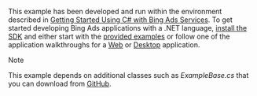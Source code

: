 This example has been developed and run within the environment described in [Getting Started Using C&#35; with Bing Ads Services](../../../concepts/get-started/getting-started-using-csharp-with-bing-ads-services.md). To get started developing Bing Ads applications with a .NET language, [install the SDK](../../../concepts/get-started/getting-started-using-csharp-with-bing-ads-services.md#installation) and either start with the [provided examples](http://go.microsoft.com/fwlink/?LinkId=525447) or follow one of the application walkthroughs for a [Web](Walkthrough:%20Bing%20Ads%20Web%20Application%20in%20C%23.md) or [Desktop](Walkthrough:%20Bing%20Ads%20Desktop%20Application%20in%20C%23.md) application.

> [!NOTE]
> This example depends on additional classes such as *ExampleBase.cs* that you can download from [GitHub](http://go.microsoft.com/fwlink/?LinkId=525447).